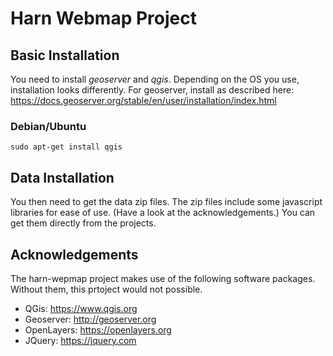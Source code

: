 # Harn Webmap Project

## Basic Installation

You need to install _geoserver_ and _qgis_. Depending on the OS you use, installation looks differently. For geoserver, install as described here: https://docs.geoserver.org/stable/en/user/installation/index.html

### Debian/Ubuntu

```shell
sudo apt-get install qgis
```

## Data Installation

You then need to get the data zip files. The zip files include some javascript libraries for ease of use. (Have a look at the acknowledgements.) You can get them directly from the projects.

## Acknowledgements

The harn-wepmap project makes use of the following software packages. Without them, this prtoject would not possible.

* QGis: https://www.qgis.org
* Geoserver: http://geoserver.org
* OpenLayers: https://openlayers.org
* JQuery: https://jquery.com
